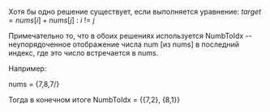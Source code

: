 Хотя бы одно решение существует, если выполняется уравнение: $target = nums[i] + nums[j] \ : \ i \ != \ j$

Примечательно то, что в обоих решениях используется NumbToIdx -- неупорядоченное отображение числа num [из nums] в последний индекс, где это число 
встречается в nums.

Например: 

nums = {7,8,7/}

Тогда в конечном итоге NumbToIdx = {{7,2}, {8,1}}
